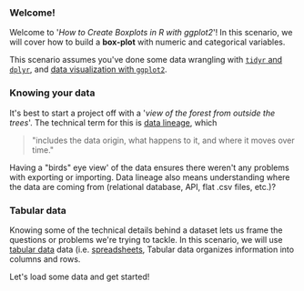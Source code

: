### Welcome!

Welcome to '*How to Create Boxplots in R with ggplot2*'! In this scenario, we will cover how to build a **box-plot** with numeric and categorical variables.

This scenario assumes you've done some data wrangling with [`tidyr` and `dplyr`](https://katacoda.com/orm-mfrigaard/scenarios/01-format-shape-data), and [data visualization with `ggplot2`](https://www.katacoda.com/orm-mfrigaard/scenarios/02-intro-ggplot2).

### Knowing your data

It's best to start a project off with a '*view of the forest from outside the trees*'. The technical term for this is [data lineage](https://en.wikipedia.org/wiki/Data_lineage#), which

> "includes the data origin, what happens to it, and where it moves over time."

Having a "birds" eye view' of the data ensures there weren't any problems with exporting or importing. Data lineage also means understanding where the data are coming from (relational database, API, flat .csv files, etc.)?

### Tabular data

Knowing some of the technical details behind a dataset lets us frame the questions or problems we're trying to tackle. In this scenario, we will use [tabular data](http://bit.ly/3aXXB4I) data (i.e. [spreadsheets](https://en.wikipedia.org/wiki/Spreadsheet), Tabular data organizes information into columns and rows.

Let's load some data and get started!
